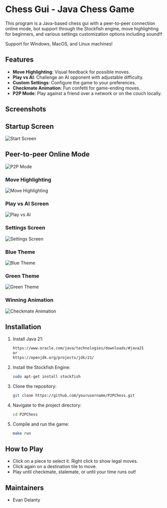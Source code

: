 # Chess Gui - Java Chess Game

This program is a Java-based chess gui with a peer-to-peer connection online mode, bot support through the Stockfish engine, move highlighting for beginners, and various settings customization options including sound!f

Support for Windows, MacOS, and Linux machines!

## Features
- **Move Highlighting**: Visual feedback for possible moves.
- **Play vs AI**: Challenge an AI opponent with adjustable difficulty.
- **Custom Settings**: Configure the game to your preferences.
- **Checkmate Animation**: Fun confetti for game-ending moves.
- **P2P Mode**: Play against a friend over a network or on the couch locally.

## Screenshots

## Startup Screen
![Start Screen](ReadmeImages/start_screen.png)

## Peer-to-peer Online Mode
![P2P Mode](ReadmeImages/p2p_online.png)

### Move Highlighting
![Move Highlighting](ReadmeImages/move_highlighting.png)

### Play vs AI Screen
![Play vs AI](ReadmeImages/ai_select_screen.jpg)

### Settings Screen
![Settings Screen](ReadmeImages/settings.jpg)

### Blue Theme
![Blue Theme](ReadmeImages/blue_screen.png)

### Green Theme
![Green Theme](ReadmeImages/green_screen.png)

### Winning Animation
![Checkmate Animation](ReadmeImages/checkmate.png)

## Installation
1. Install Java 21:
   ```sh
   https://www.oracle.com/java/technologies/downloads/#java21
   or
   https://openjdk.org/projects/jdk/21/
   ```
2. Install the Stockfish Engine:
   ```sh
   sudo apt-get install stockfish
   ```
3. Clone the repository:
   ```sh
   git clone https://github.com/yourusername/P2PChess.git
   ```
4. Navigate to the project directory:
   ```sh
   cd P2PChess
   ```
5. Compile and run the game:
   ```sh
   make run
   ```

## How to Play
- Click on a piece to select it. Right click to show legal moves.
- Click again on a destination tile to move.
- Play until checkmate, stalemate, or until your time runs out!

## Maintainers
- Evan Delanty